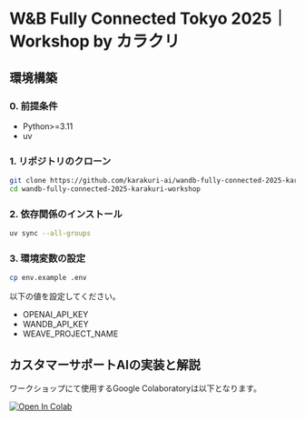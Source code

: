 # W&amp;B Fully Connected Tokyo 2025｜Workshop by カラクリ

## 環境構築

### 0. 前提条件

- Python>=3.11
- uv

### 1. リポジトリのクローン

```bash
git clone https://github.com/karakuri-ai/wandb-fully-connected-2025-karakuri-workshop.git
cd wandb-fully-connected-2025-karakuri-workshop
```

### 2. 依存関係のインストール

```bash
uv sync --all-groups
```

### 3. 環境変数の設定

```bash
cp env.example .env
```

以下の値を設定してください。

- OPENAI_API_KEY
- WANDB_API_KEY
- WEAVE_PROJECT_NAME

## カスタマーサポートAIの実装と解説

ワークショップにて使用するGoogle Colaboratoryは以下となります。

<a href="https://colab.research.google.com/drive/12lCi-a4nrq0y_0nt0Smq6uxDHuw981gu?usp=sharing" target="_blank">
<img src="https://colab.research.google.com/assets/colab-badge.svg" alt="Open In Colab"/>
</a>
